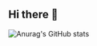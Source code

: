 ## Hi there 👋


<link rel="stylesheet" type='text/css' href="https://cdn.jsdelivr.net/gh/devicons/devicon@latest/devicon.min.css" />      
<i class="devicon-python-plain-wordmark"></i>
          
          
![Anurag's GitHub stats](https://github-readme-stats.vercel.app/api?username=anuraghazra&show_icons=true&theme=dracula)
